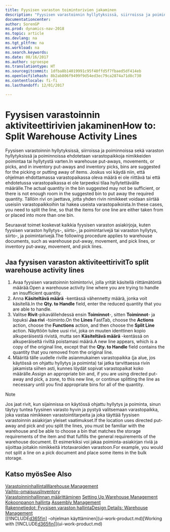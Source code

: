 ```yaml
---
title: Fyysisen varaston toimintorivien jakaminen
description: "Fyysisen varastoinnin hyllytyksissä, siirroissa ja poiminnoissa sekä varaston hyllytyksissä ja poiminnoissa ohjelma ehdottaa varastopaikkoja nimikkeiden poimintaa tai hyllytystä varten. Joskus voi käydä niin, että ohjelman ehdottamassa varastopaikassa oleva määrä ei ole riittävä tai että ehdotetussa varastopaikassa ei ole tarpeeksi tilaa hyllytettävälle määrälle. Tällöin rivi on jaettava, jotta yhden rivin nimikkeet voidaan siirtää useisiin varastopaikkoihin tai hakea useista varastopaikoista."
documentationcenter: 
author: SorenGP
ms.prod: dynamics-nav-2018
ms.topic: article
ms.devlang: na
ms.tgt_pltfrm: na
ms.workload: na
ms.search.keywords: 
ms.date: 08/16/2017
ms.author: sgroespe
ms.translationtype: HT
ms.sourcegitcommit: 1dfba8b14019991c95f40ffd5f7fbaed5df414eb
ms.openlocfilehash: 8b2ab806f9499f9d54ed3ec79ca2874a71d8c730
ms.contentlocale: fi-fi
ms.lasthandoff: 12/01/2017

---
```

# <a name="how-to-split-warehouse-activity-lines"></a><span data-ttu-id="83ddf-105">Fyysisen varastoinnin aktiviteettirivien jakaminen</span><span class="sxs-lookup"><span data-stu-id="83ddf-105">How to: Split Warehouse Activity Lines</span></span>
<span data-ttu-id="83ddf-106">Fyysisen varastoinnin hyllytyksissä, siirroissa ja poiminnoissa sekä varaston hyllytyksissä ja poiminnoissa ehdotetaan varastopaikkoja nimikkeiden poimintaa tai hyllytystä varten.</span><span class="sxs-lookup"><span data-stu-id="83ddf-106">In warehouse put-aways, movements, or picks, and in inventory put-aways and inventory picks, bins are suggested for the picking or putting away of items.</span></span> <span data-ttu-id="83ddf-107">Joskus voi käydä niin, että ohjelman ehdottamassa varastopaikassa oleva määrä ei ole riittävä tai että ehdotetussa varastopaikassa ei ole tarpeeksi tilaa hyllytettävälle määrälle.</span><span class="sxs-lookup"><span data-stu-id="83ddf-107">The actual quantity in the bin suggested may not be sufficient, or there is not enough room in the suggested bin to put away the required quantity.</span></span> <span data-ttu-id="83ddf-108">Tällöin rivi on jaettava, jotta yhden rivin nimikkeet voidaan siirtää useisiin varastopaikkoihin tai hakea useista varastopaikoista.</span><span class="sxs-lookup"><span data-stu-id="83ddf-108">In these cases, you need to split the line, so that the items for one line are either taken from or placed into more than one bin.</span></span>  

<span data-ttu-id="83ddf-109">Seuraavat toimet koskevat kaikkia fyysisen varaston asiakirjoja, kuten fyysisen varaston hyllytys-, siirto-, ja poimintarivejä tai varaston hyllytys, siirto-, ja poimintarivejä.</span><span class="sxs-lookup"><span data-stu-id="83ddf-109">The following procedure applies to warehouse documents, such as warehouse put-away, movement, and pick lines, or inventory put-away, movement, and pick lines.</span></span>  

## <a name="to-split-warehouse-activity-lines"></a><span data-ttu-id="83ddf-110">Jaa fyysisen varaston aktiviteettirivit</span><span class="sxs-lookup"><span data-stu-id="83ddf-110">To split warehouse activity lines</span></span>  
1.  <span data-ttu-id="83ddf-111">Avaa fyysisen varastoinnin toimintorivi, jolla yrität käsitellä riittämätöntä määrää.</span><span class="sxs-lookup"><span data-stu-id="83ddf-111">Open a warehouse activity line where you are trying to handle an insufficient quantity.</span></span>  
2.  <span data-ttu-id="83ddf-112">Anna **Käsiteltävä määrä** -kentässä vähennetty määrä, jonka voit käsitellä.</span><span class="sxs-lookup"><span data-stu-id="83ddf-112">In the **Qty. to Handle** field, enter the reduced quantity that you are able to handle.</span></span>  
3.  <span data-ttu-id="83ddf-113">Valitse **Rivit**-pikavälilehdessä ensin **Toiminnot**-, sitten **Toiminnot**- ja lopuksi **Jaa rivi** -toiminto.</span><span class="sxs-lookup"><span data-stu-id="83ddf-113">On the **Lines** FastTab, choose the **Actions** action, choose the **Functions** action, and then choose the **Split Line** action.</span></span> <span data-ttu-id="83ddf-114">Näyttöön tulee uusi rivi, joka on muuten identtinen kopio alkuperäisestä rivistä, mutta sen **Käsiteltävä määrä** -kentässä on alkuperäiseltä riviltä poistamasi määrä.</span><span class="sxs-lookup"><span data-stu-id="83ddf-114">A new line appears, which is a copy of the original line, except that the **Qty. to Handle** field contains the quantity that you removed from the original line.</span></span>  
4.  <span data-ttu-id="83ddf-115">Määritä tälle uudelle riville asianmukainen varastopaikka (ja alue, jos käytössä on ohjattu hyllytys ja poiminta) tai jatka tarvittaessa rivin jakamista siihen asti, kunnes löydät sopivat varastopaikat koko määrälle.</span><span class="sxs-lookup"><span data-stu-id="83ddf-115">Assign an appropriate bin and, if you are using directed put-away and pick, a zone, to this new line, or continue splitting the line as necessary until you find appropriate bins for all of the quantity.</span></span>  

> [!NOTE]  
>  <span data-ttu-id="83ddf-116">Jos jaat rivit, kun sijainnissa on käytössä ohjattu hyllytys ja poiminta, sinun täytyy tuntea fyysinen varasto hyvin ja pystyä valitsemaan varastopaikka, joka vastaa nimikkeen varastointitarpeita ja joka täyttää fyysisen varastoinnin asiakirjan yleiset vaatimukset.</span><span class="sxs-lookup"><span data-stu-id="83ddf-116">If the location uses directed put-away and pick and you split the lines, you must be familiar with the warehouse and be able to choose a bin that matches the storage requirements of the item and that fulfills the general requirements of the warehouse document.</span></span> <span data-ttu-id="83ddf-117">Et esimerkiksi voi jakaa poiminta-asiakirjan riviä ja sijoittaa joitakin nimikkeitä irtotavaroiden varastoon.</span><span class="sxs-lookup"><span data-stu-id="83ddf-117">For example, you would not split a line on a pick document and place some items in the bulk storage.</span></span>  

## <a name="see-also"></a><span data-ttu-id="83ddf-118">Katso myös</span><span class="sxs-lookup"><span data-stu-id="83ddf-118">See Also</span></span>  
[<span data-ttu-id="83ddf-119">Varastoinninhallinta</span><span class="sxs-lookup"><span data-stu-id="83ddf-119">Warehouse Management</span></span>](warehouse-manage-warehouse.md)  
[<span data-ttu-id="83ddf-120">Vaihto-omaisuus</span><span class="sxs-lookup"><span data-stu-id="83ddf-120">Inventory</span></span>](inventory-manage-inventory.md)  
<span data-ttu-id="83ddf-121">[Varastoinninhallinnan määrittäminen](warehouse-setup-warehouse.md)   </span><span class="sxs-lookup"><span data-stu-id="83ddf-121">[Setting Up Warehouse Management](warehouse-setup-warehouse.md)   </span></span>  
<span data-ttu-id="83ddf-122">[Kokoonpanon hallinta](assembly-assemble-items.md)  </span><span class="sxs-lookup"><span data-stu-id="83ddf-122">[Assembly Management](assembly-assemble-items.md)  </span></span>  
[<span data-ttu-id="83ddf-123">Rakennetiedot: Fyysisen varaston hallinta</span><span class="sxs-lookup"><span data-stu-id="83ddf-123">Design Details: Warehouse Management</span></span>](design-details-warehouse-management.md)  
<span data-ttu-id="83ddf-124">[[!INCLUDE[d365fin](includes/d365fin_md.md)] -ohjelman käyttäminen](ui-work-product.md)</span><span class="sxs-lookup"><span data-stu-id="83ddf-124">[Working with [!INCLUDE[d365fin](includes/d365fin_md.md)]](ui-work-product.md)</span></span>

